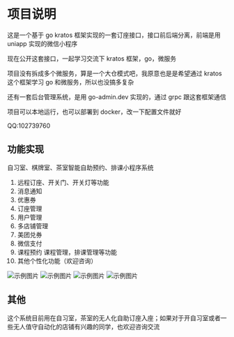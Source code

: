 # 项目说明

这是一个基于 go kratos 框架实现的一套订座接口，接口前后端分离，前端是用 uniapp 实现的微信小程序

现在公开这套接口，一起学习交流下 kratos 框架，go，微服务

项目没有拆成多个微服务，算是一个大仓模式吧，我原意也是是希望通过 kratos 这个框架学习 go 和微服务，所以也没搞多复杂

还有一套后台管理系统，是用 go-admin.dev 实现的，通过 grpc 跟这套框架通信

项目可以本地运行，也可以部署到 docker，改一下配置文件就好

QQ:102739760

## 功能实现

自习室、棋牌室、茶室智能自助预约、排课小程序系统

1. 远程订座、开关门、开关灯等功能
2. 消息通知
3. 优惠券
4. 订座管理
5. 用户管理
6. 多店铺管理
7. 美团兑券
8. 微信支付
9. 课程预约 课程管理，排课管理等功能
10. 其他个性化功能（欢迎咨询）

![示例图片](https://www.fish-study.com/static/1451712848164_.pic.jpg)
![示例图片](https://www.fish-study.com/static/1431712848163_.pic.jpeg)
![示例图片](https://www.fish-study.com/static/1441712848164_.pic.jpg)
![示例图片](https://www.fish-study.com/static/1713003387612.png)

## 其他

这个系统目前用在自习室，茶室的无人化自助订座入座；如果对于开自习室或者一些无人值守自动化的店铺有兴趣的同学，也欢迎咨询交流
